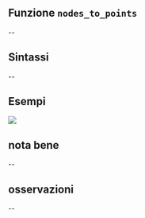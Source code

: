 ## Funzione `nodes_to_points`

--

## Sintassi

--

## Esempi

<img src="/img/geometria/xxx/nodes_to_points1.png">

## nota bene

--

## osservazioni

--